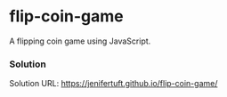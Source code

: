 # flip-coin-game
A flipping coin game using JavaScript.

### Solution
Solution URL: https://jenifertuft.github.io/flip-coin-game/
